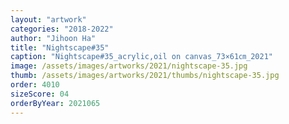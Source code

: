 ```yaml
---
layout: "artwork"
categories: "2018-2022"
author: "Jihoon Ha"
title: "Nightscape#35"
caption: "Nightscape#35_acrylic,oil on canvas_73×61㎝_2021"
image: /assets/images/artworks/2021/nightscape-35.jpg
thumb: /assets/images/artworks/2021/thumbs/nightscape-35.jpg
order: 4010
sizeScore: 04
orderByYear: 2021065
---
```

